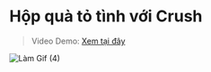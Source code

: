 # Hộp quà tỏ tình với Crush

> Video Demo: [Xem tại đây](https://www.tiktok.com/@dr.gifter306/video/7520930862561512712) 

![Làm Gif (4)](https://github.com/user-attachments/assets/7ddd74fd-f1ba-4f4a-b079-fedc68e31ddd)
